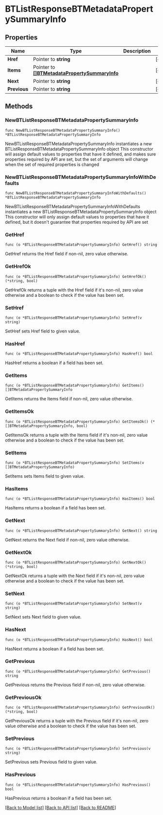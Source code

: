 # BTListResponseBTMetadataPropertySummaryInfo

## Properties

Name | Type | Description | Notes
------------ | ------------- | ------------- | -------------
**Href** | Pointer to **string** |  | [optional] 
**Items** | Pointer to [**[]BTMetadataPropertySummaryInfo**](BTMetadataPropertySummaryInfo.md) |  | [optional] 
**Next** | Pointer to **string** |  | [optional] 
**Previous** | Pointer to **string** |  | [optional] 

## Methods

### NewBTListResponseBTMetadataPropertySummaryInfo

`func NewBTListResponseBTMetadataPropertySummaryInfo() *BTListResponseBTMetadataPropertySummaryInfo`

NewBTListResponseBTMetadataPropertySummaryInfo instantiates a new BTListResponseBTMetadataPropertySummaryInfo object
This constructor will assign default values to properties that have it defined,
and makes sure properties required by API are set, but the set of arguments
will change when the set of required properties is changed

### NewBTListResponseBTMetadataPropertySummaryInfoWithDefaults

`func NewBTListResponseBTMetadataPropertySummaryInfoWithDefaults() *BTListResponseBTMetadataPropertySummaryInfo`

NewBTListResponseBTMetadataPropertySummaryInfoWithDefaults instantiates a new BTListResponseBTMetadataPropertySummaryInfo object
This constructor will only assign default values to properties that have it defined,
but it doesn't guarantee that properties required by API are set

### GetHref

`func (o *BTListResponseBTMetadataPropertySummaryInfo) GetHref() string`

GetHref returns the Href field if non-nil, zero value otherwise.

### GetHrefOk

`func (o *BTListResponseBTMetadataPropertySummaryInfo) GetHrefOk() (*string, bool)`

GetHrefOk returns a tuple with the Href field if it's non-nil, zero value otherwise
and a boolean to check if the value has been set.

### SetHref

`func (o *BTListResponseBTMetadataPropertySummaryInfo) SetHref(v string)`

SetHref sets Href field to given value.

### HasHref

`func (o *BTListResponseBTMetadataPropertySummaryInfo) HasHref() bool`

HasHref returns a boolean if a field has been set.

### GetItems

`func (o *BTListResponseBTMetadataPropertySummaryInfo) GetItems() []BTMetadataPropertySummaryInfo`

GetItems returns the Items field if non-nil, zero value otherwise.

### GetItemsOk

`func (o *BTListResponseBTMetadataPropertySummaryInfo) GetItemsOk() (*[]BTMetadataPropertySummaryInfo, bool)`

GetItemsOk returns a tuple with the Items field if it's non-nil, zero value otherwise
and a boolean to check if the value has been set.

### SetItems

`func (o *BTListResponseBTMetadataPropertySummaryInfo) SetItems(v []BTMetadataPropertySummaryInfo)`

SetItems sets Items field to given value.

### HasItems

`func (o *BTListResponseBTMetadataPropertySummaryInfo) HasItems() bool`

HasItems returns a boolean if a field has been set.

### GetNext

`func (o *BTListResponseBTMetadataPropertySummaryInfo) GetNext() string`

GetNext returns the Next field if non-nil, zero value otherwise.

### GetNextOk

`func (o *BTListResponseBTMetadataPropertySummaryInfo) GetNextOk() (*string, bool)`

GetNextOk returns a tuple with the Next field if it's non-nil, zero value otherwise
and a boolean to check if the value has been set.

### SetNext

`func (o *BTListResponseBTMetadataPropertySummaryInfo) SetNext(v string)`

SetNext sets Next field to given value.

### HasNext

`func (o *BTListResponseBTMetadataPropertySummaryInfo) HasNext() bool`

HasNext returns a boolean if a field has been set.

### GetPrevious

`func (o *BTListResponseBTMetadataPropertySummaryInfo) GetPrevious() string`

GetPrevious returns the Previous field if non-nil, zero value otherwise.

### GetPreviousOk

`func (o *BTListResponseBTMetadataPropertySummaryInfo) GetPreviousOk() (*string, bool)`

GetPreviousOk returns a tuple with the Previous field if it's non-nil, zero value otherwise
and a boolean to check if the value has been set.

### SetPrevious

`func (o *BTListResponseBTMetadataPropertySummaryInfo) SetPrevious(v string)`

SetPrevious sets Previous field to given value.

### HasPrevious

`func (o *BTListResponseBTMetadataPropertySummaryInfo) HasPrevious() bool`

HasPrevious returns a boolean if a field has been set.


[[Back to Model list]](../README.md#documentation-for-models) [[Back to API list]](../README.md#documentation-for-api-endpoints) [[Back to README]](../README.md)



